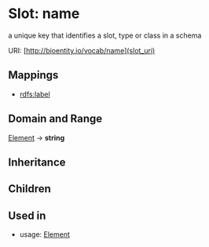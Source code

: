 # Slot: name


a unique key that identifies a slot, type or class in a schema

URI: [http://bioentity.io/vocab/name](slot_uri)
## Mappings

 * [rdfs:label](http://purl.obolibrary.org/obo/rdfs_label)
## Domain and Range

[Element](Element.md) -> **string**
## Inheritance

## Children

## Used in

 *  usage: [Element](Element.md)
